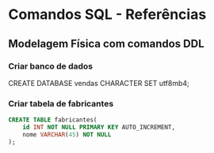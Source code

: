 # Comandos SQL - Referências

## Modelagem Física com comandos DDL

### Criar banco de dados 

CREATE DATABASE vendas CHARACTER SET utf8mb4; 

### Criar tabela de fabricantes 

```sql
CREATE TABLE fabricantes(
    id INT NOT NULL PRIMARY KEY AUTO_INCREMENT,
    nome VARCHAR(45) NOT NULL    
); 
```
